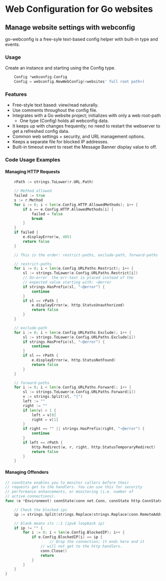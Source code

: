 # Web Configuration for Go websites

## Manage website settings with webconfig
go-webconfig is a free-syle text-based config helper with built-in type and events.

### Usage
Create an instance and starting using the Config type.

``` go
	Config *webconfig.Config
	Config = webconfig.NewWebConfig(<websites' full root path>)
```

### Features
- Free-style text based: view/read naturally.
- Use comments throughout the config file.
- Integrates with a Go website project; initializes with only a web root-path
  *  One type (Config) holds all webconfig data.
- It keeps up with changes frequently; no need to restart the webserver to get a refreshed config data.
- Common web settings + security, and URL management options.
- Keeps a separate file for blocked IP addresses. 
- Built-in timeout event to reset the Message Banner display value to off.

### Code Usage Examples

#### Managing HTTP Requests

``` go
	rPath := strings.ToLower(r.URL.Path)

	// Method allowed
	failed := true
	s := r.Method
	for i := 0; i < len(e.Config.HTTP.AllowedMethods); i++ {
		if s == e.Config.HTTP.AllowedMethods[i] {
			failed = false
			break
		}
	}
	if failed {
		e.displayError(w, 405)
		return false
	}

	// This is the order: restrict-paths, exclude-path, forward-paths

	// restrict-paths
	for i := 0; i < len(e.Config.URLPaths.Restrict); i++ {
		sl := strings.ToLower(e.Config.URLPaths.Restrict[i])
		// On-error  the err-text is placed instead of the
		// expected value starting with: ~@error
		if strings.HasPrefix(sl, "~@error") {
			continue
		}
		if sl == rPath {
			e.displayError(w, http.StatusUnauthorized)
			return false
		}
	}

	// exclude-path
	for i := 0; i < len(e.Config.URLPaths.Exclude); i++ {
		sl := strings.ToLower(e.Config.URLPaths.Exclude[i])
		if strings.HasPrefix(sl, "~@error") {
			continue
		}
		if sl == rPath {
			e.displayError(w, http.StatusNotFound)
			return false
		}
	}

	// forward-paths
	for i := 0; i < len(e.Config.URLPaths.Forward); i++ {
		sl := strings.ToLower(e.Config.URLPaths.Forward[i])
		v := strings.Split(sl, "|")
		left := ""
		right := ""
		if len(v) > 1 {
			left = v[0]
			right = v[1]
		}
		if right == "" || strings.HasPrefix(right, "~@error") {
			continue
		}
		if left == rPath {
			http.Redirect(w, r, right, http.StatusTemporaryRedirect)
			return false
		}
	}

```

#### Managing Offenders

``` go
// connState enables you to monitor callers before their
// requests get to the handlers. You can use this for security
// performance enhancements, or monitoring (i.e. number of
// active connections).
func (e *Environment) connState(conn net.Conn, connState http.ConnState) {

	// Check the blocked ips
	ip := strings.Split(strings.Replace(strings.Replace(conn.RemoteAddr().String(), "[", "", -1), "]", "", -1), ":")[0]

	// blank means its ::1 (ipv6 loopback ip)
	if ip != "" {
		for i := 0; i < len(e.Config.BlockedIP); i++ {
			if e.Config.BlockedIP[i] == ip {
			        // Drop the connection; it ends here and it 
				// will not get to the http handlers.
				conn.Close()
				return
			}
		}
	}
}

```


